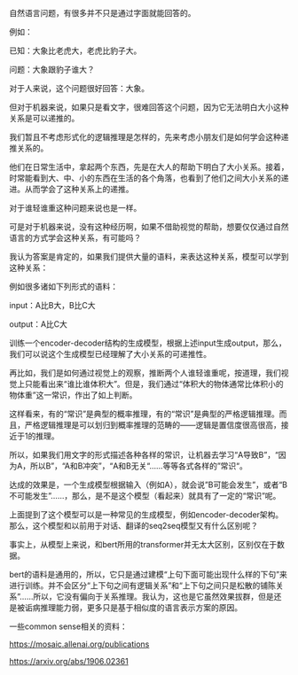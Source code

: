 自然语言问题，有很多并不只是通过字面就能回答的。

例如：

已知：大象比老虎大，老虎比豹子大。

问题：大象跟豹子谁大？

对于人来说，这个问题很好回答：大象。

但对于机器来说，如果只是看文字，很难回答这个问题，因为它无法明白大小这种关系是可以递推的。

我们暂且不考虑形式化的逻辑推理是怎样的，先来考虑小朋友们是如何学会这种递推关系的。

他们在日常生活中，拿起两个东西，先是在大人的帮助下明白了大小关系。接着，时常能看到大、中、小的东西在生活的各个角落，也看到了他们之间大小关系的递进。从而学会了这种关系上的递推。

对于谁轻谁重这种问题来说也是一样。

可是对于机器来说，没有这种经历啊，如果不借助视觉的帮助，想要仅仅通过自然语言的方式学会这种关系，有可能吗？



我认为答案是肯定的，如果我们提供大量的语料，来表达这种关系，模型可以学到这种关系：

例如很多诸如下列形式的语料：

input：A比B大，B比C大

output：A比C大

训练一个encoder-decoder结构的生成模型，根据上述input生成output，那么，我们可以说这个生成模型已经理解了大小关系的可递推性。



再比如，我们是如何通过视觉上的观察，推断两个人谁轻谁重呢，按道理，我们视觉上只能看出来“谁比谁体积大”。但是，我们通过“体积大的物体通常比体积小的物体重”这一常识，作出了如上判断。

这样看来，有的“常识”是典型的概率推理，有的“常识”是典型的严格逻辑推理。而且，严格逻辑推理是可以划归到概率推理的范畴的——逻辑是置信度很高很高，接近于1的推理。



所以，如果我们用文字的形式描述各种各样的常识，让机器去学习“A导致B”，“因为A，所以B”，“A和B冲突”，“A和B无关“……等等各式各样的”常识“。

达成的效果是，一个生成模型根据输入（例如A），就会说”B可能会发生”，或者“B不可能发生”……，那么，是不是这个模型（看起来）就具有了一定的“常识”呢。



上面提到了这个模型可以是一种常见的生成模型，例如encoder-decoder架构。那么，这个模型和以前用于对话、翻译的seq2seq模型又有什么区别呢？

事实上，从模型上来说，和bert所用的transformer并无太大区别，区别仅在于数据。

bert的语料是通用的，所以，它只是通过建模“上句下面可能出现什么样的下句”来进行训练。并不会区分“上下句之间有逻辑关系”和“上下句之间只是松散的铺陈关系”……所以，它没有偏向于关系推理。我认为，这也是它虽然效果拔群，但是还是被诟病推理能力弱，更多只是基于相似度的语言表示方案的原因。



一些common sense相关的资料：

https://mosaic.allenai.org/publications

https://arxiv.org/abs/1906.02361

